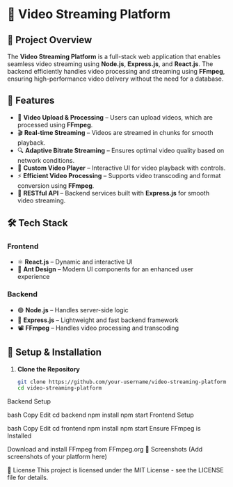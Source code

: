 # 🎥 Video Streaming Platform

## 📌 Project Overview
The **Video Streaming Platform** is a full-stack web application that enables seamless video streaming using **Node.js**, **Express.js**, and **React.js**. The backend efficiently handles video processing and streaming using **FFmpeg**, ensuring high-performance video delivery without the need for a database.

## 🚀 Features
- 📼 **Video Upload & Processing** – Users can upload videos, which are processed using **FFmpeg**.
- 🎬 **Real-time Streaming** – Videos are streamed in chunks for smooth playback.
- 🔍 **Adaptive Bitrate Streaming** – Ensures optimal video quality based on network conditions.
- 🎥 **Custom Video Player** – Interactive UI for video playback with controls.
- ⚡ **Efficient Video Processing** – Supports video transcoding and format conversion using **FFmpeg**.
- 📂 **RESTful API** – Backend services built with **Express.js** for smooth video streaming.

## 🛠️ Tech Stack
### **Frontend**  
- ⚛️ **React.js** – Dynamic and interactive UI  
- 🎨 **Ant Design** – Modern UI components for an enhanced user experience  

### **Backend**  
- 🟢 **Node.js** – Handles server-side logic  
- 🚀 **Express.js** – Lightweight and fast backend framework  
- 📽️ **FFmpeg** – Handles video processing and transcoding  

## 🔧 Setup & Installation
1. **Clone the Repository**
   ```bash
   git clone https://github.com/your-username/video-streaming-platform.git
   cd video-streaming-platform
Backend Setup

bash
Copy
Edit
cd backend
npm install
npm start
Frontend Setup

bash
Copy
Edit
cd frontend
npm install
npm start
Ensure FFmpeg is Installed

Download and install FFmpeg from FFmpeg.org
📸 Screenshots
(Add screenshots of your platform here)

📜 License
This project is licensed under the MIT License - see the LICENSE file for details.
